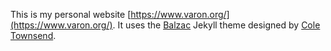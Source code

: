 This is my personal website [https://www.varon.org/](https://www.varon.org/). It uses the [Balzac](https://github.com/ColeTownsend/Balzac-for-Jekyll) Jekyll theme designed by [Cole Townsend](https://twnsnd.co/).
